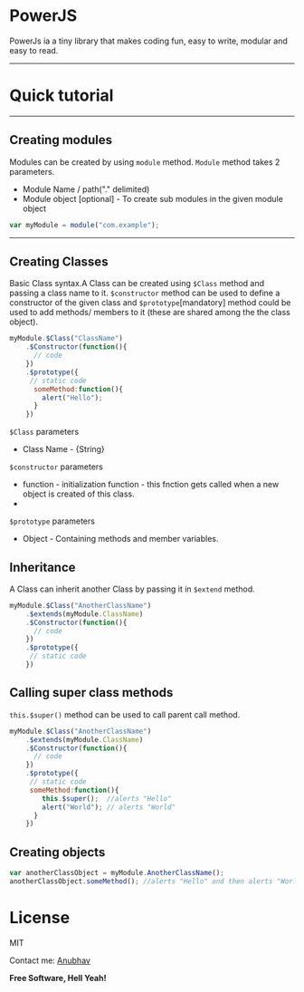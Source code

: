 # PowerJS


PowerJs ia a tiny library that makes coding fun, easy to write, modular and easy to read.


-----



Quick tutorial
====
---
Creating modules
----
Modules can be created by using `module` method. `Module` method takes 2 parameters.
 - Module Name / path("." delimited)
 - Module object [optional] - To create sub modules in the given module object 

````js
var myModule = module("com.example");
````
----

Creating Classes
--------------
Basic Class syntax.A Class can be created using `$Class` method and passing a class name to it. `$constructor` method can be used to define a constructor of the given class and `$prototype`[mandatory] method could be used to add methods/ members to it (these are shared among the the class object).

```js
myModule.$Class("ClassName")
    .$Constructor(function(){
      // code
    })
    .$prototype({
     // static code
      someMethod:function(){
        alert("Hello");
      }
    })
```

`$Class` parameters
 - Class Name - {String}
 
 

`$constructor` parameters
 - function - initialization function - this fnction gets called when a new object is created of this class.
 -
 
  
`$prototype` parameters
 - Object   -  Containing methods and member variables.

Inheritance
----
A Class can inherit another Class by passing it in `$extend` method.
```js
myModule.$Class("AnotherClassName")
    .$extends(myModule.ClassName)
    .$Constructor(function(){
      // code
    })
    .$prototype({
     // static code
    })
```

Calling super class methods
----
`this.$super()` method can be used  to call parent call method.
```js
myModule.$Class("AnotherClassName")
    .$extends(myModule.ClassName)
    .$Constructor(function(){
      // code
    })
    .$prototype({
     // static code
     someMethod:function(){
        this.$super();  //alerts "Hello"
        alert("World"); // alerts "World"
      }
    })
```

Creating objects
----
```js
var anotherClassObject = myModule.AnotherClassName();
anotherClassObject.someMethod(); //alerts "Hello" and then alerts "World".

```


License
====
MIT

Contact me:
[Anubhav]


[Anubhav]:anubhav200@gmail.com
**Free Software, Hell Yeah!**
    
